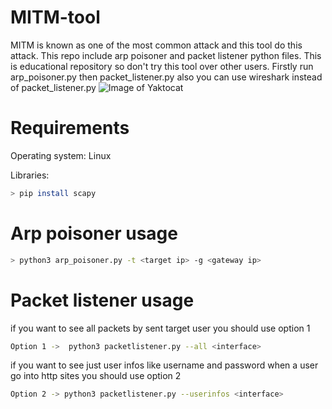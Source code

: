 # MITM-tool
MITM is known as one of the most common attack and this tool do this attack. This repo include arp poisoner and packet listener python files. This is educational repository so don't try this tool over other users. Firstly run arp_poisoner.py then packet_listener.py also you can use wireshark instead of packet_listener.py
![Image of Yaktocat](https://i0.wp.com/hackonology.com/wp-content/uploads/2019/10/man-in-the-middle-attack.png?w=893&ssl=1)

# Requirements

Operating system: Linux

Libraries: 
```bash
> pip install scapy 
```
# Arp poisoner usage
```bash
> python3 arp_poisoner.py -t <target ip> -g <gateway ip>
```

# Packet listener usage
if you want to see all packets by sent target user you should use option 1  
```bash
Option 1 ->  python3 packetlistener.py --all <interface>
```
if you want to see just user infos like username and password when a user go into http sites you should use option 2 
```bash    
Option 2 -> python3 packetlistener.py --userinfos <interface>
```
